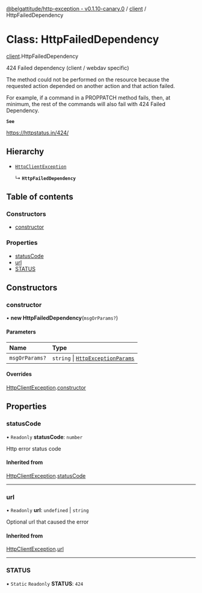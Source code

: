 [@belgattitude/http-exception - v0.1.10-canary.0](../README.md) / [client](../modules/client.md) / HttpFailedDependency

# Class: HttpFailedDependency

[client](../modules/client.md).HttpFailedDependency

424 Failed dependency (client / webdav specific)

The method could not be performed on the resource because the requested action depended on another action
and that action failed.

For example, if a command in a PROPPATCH method fails, then, at minimum, the rest of the commands will
also fail with 424 Failed Dependency.

**`See`**

https://httpstatus.in/424/

## Hierarchy

- [`HttpClientException`](base.HttpClientException.md)

  ↳ **`HttpFailedDependency`**

## Table of contents

### Constructors

- [constructor](client.HttpFailedDependency.md#constructor)

### Properties

- [statusCode](client.HttpFailedDependency.md#statuscode)
- [url](client.HttpFailedDependency.md#url)
- [STATUS](client.HttpFailedDependency.md#status)

## Constructors

### constructor

• **new HttpFailedDependency**(`msgOrParams?`)

#### Parameters

| Name           | Type                                                                         |
| :------------- | :--------------------------------------------------------------------------- |
| `msgOrParams?` | `string` \| [`HttpExceptionParams`](../modules/types.md#httpexceptionparams) |

#### Overrides

[HttpClientException](base.HttpClientException.md).[constructor](base.HttpClientException.md#constructor)

## Properties

### statusCode

• `Readonly` **statusCode**: `number`

Http error status code

#### Inherited from

[HttpClientException](base.HttpClientException.md).[statusCode](base.HttpClientException.md#statuscode)

---

### url

• `Readonly` **url**: `undefined` \| `string`

Optional url that caused the error

#### Inherited from

[HttpClientException](base.HttpClientException.md).[url](base.HttpClientException.md#url)

---

### STATUS

▪ `Static` `Readonly` **STATUS**: `424`
